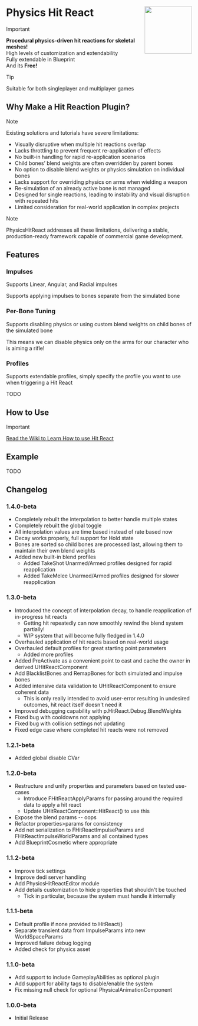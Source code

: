 # Physics Hit React <img align="right" width=128, height=128 src="https://github.com/Vaei/PhysicsHitReact/blob/main/Resources/Icon128.png">

> [!IMPORTANT]
> **Procedural physics-driven hit reactions for skeletal meshes!**
> <br>High levels of customization and extendability
> <br>Fully extendable in Blueprint
> <br>And its **Free!**

> [!TIP]
> Suitable for both singleplayer and multiplayer games

## Why Make a Hit Reaction Plugin?

> [!NOTE]
> Existing solutions and tutorials have severe limitations:

  * Visually disruptive when multiple hit reactions overlap
  * Lacks throttling to prevent frequent re-application of effects
  * No built-in handling for rapid re-application scenarios
  * Child bones’ blend weights are often overridden by parent bones
  * No option to disable blend weights or physics simulation on individual bones
  * Lacks support for overriding physics on arms when wielding a weapon
  * Re-simulation of an already active bone is not managed
  * Designed for single reactions, leading to instability and visual disruption with repeated hits
  * Limited consideration for real-world application in complex projects

> [!NOTE]
> PhysicsHitReact addresses all these limitations, delivering a stable, production-ready framework capable of commercial game development.

## Features
### Impulses
Supports Linear, Angular, and Radial impulses

Supports applying impulses to bones separate from the simulated bone

### Per-Bone Tuning
Supports disabling physics or using custom blend weights on child bones of the simulated bone

This means we can disable physics only on the arms for our character who is aiming a rifle!

### Profiles
Supports extendable profiles, simply specify the profile you want to use when triggering a Hit React

TODO

## How to Use
> [!IMPORTANT]
> [Read the Wiki to Learn How to use Hit React](https://github.com/Vaei/PhysicsHitReact/wiki)

## Example

TODO

## Changelog

### 1.4.0-beta
* Completely rebuilt the interpolation to better handle multiple states
* Completely rebuilt the global toggle
* All interpolation values are time based instead of rate based now
* Decay works properly, full support for Hold state
* Bones are sorted so child bones are processed last, allowing them to maintain their own blend weights
* Added new built-in blend profiles
	* Added TakeShot Unarmed/Armed profiles designed for rapid reapplication
	* Added TakeMelee Unarmed/Armed profiles designed for slower reapplication

### 1.3.0-beta
* Introduced the concept of interpolation decay, to handle reapplication of in-progress hit reacts
	* Getting hit repeatedly can now smoothly rewind the blend system partially!
	* WIP system that will become fully fledged in 1.4.0
* Overhauled application of hit reacts based on real-world usage
* Overhauled default profiles for great starting point parameters
	* Added more profiles
* Added PreActivate as a convenient point to cast and cache the owner in derived UHitReactComponent
* Add BlacklistBones and RemapBones for both simulated and impulse bones
* Added intensive data validation to UHitReactComponent to ensure coherent data
	* This is only really intended to avoid user-error resulting in undesired outcomes, hit react itself doesn't need it
* Improved debugging capability with p.HitReact.Debug.BlendWeights
* Fixed bug with cooldowns not applying
* Fixed bug with collision settings not updating
* Fixed edge case where completed hit reacts were not removed

### 1.2.1-beta
* Added global disable CVar

### 1.2.0-beta
* Restructure and unify properties and parameters based on tested use-cases
	* Introduce FHitReactApplyParams for passing around the required data to apply a hit react
	* Update UHitReactComponent::HitReact() to use this
* Expose the blend params -- oops
* Refactor properties>params for consistency
* Add net serialization to FHitReactImpulseParams and FHitReactImpulseWorldParams and all contained types
* Add BlueprintCosmetic where appropriate

### 1.1.2-beta
* Improve tick settings
* Improve dedi server handling
* Add PhysicsHitReactEditor module
* Add details customization to hide properties that shouldn't be touched
	* Tick in particular, because the system must handle it internally

### 1.1.1-beta
* Default profile if none provided to HitReact()
* Separate transient data from ImpulseParams into new WorldSpaceParams
* Improved failure debug logging
* Added check for physics asset

### 1.1.0-beta
* Add support to include GameplayAbilities as optional plugin
* Add support for ability tags to disable/enable the system
* Fix missing null check for optional PhysicalAnimationComponent

### 1.0.0-beta
* Initial Release
